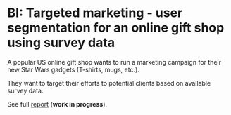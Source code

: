 BI: Targeted marketing - user segmentation for an online gift shop using survey data
===

A popular US online gift shop wants to run a marketing campaign for their new Star Wars gadgets (T-shirts, mugs, etc.).

They want to target their efforts to potential clients based on available survey data.

See full [report](StarWarsSurvey.ipynb) (**work in progress**).
